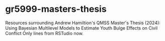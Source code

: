 # gr5999-masters-thesis
Resources surrounding Andrew Hamiltion's QMSS Master's Thesis (2024): Using Bayesian Multilevel Models to Estimate Youth Bulge Effects on Civil Conflict
Only lines from RSTudio now. 
